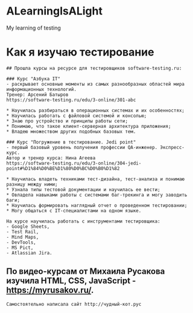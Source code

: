 # ALearningIsALight

My learning of testing

# Как я изучаю тестирование

	## Прошла курсы на ресурсе для тестировщиков software-testing.ru:
	
	### Курс "Азбука IT" 
	- раскрывает основные моменты из самых разнообразных областей мира информационных технологий.  
	Тренер: Арсений Батыров 
	https://software-testing.ru/edu/3-online/301-abc
	
	* Научилась разбираться в операционных системах и их особенностях;
	* Научилась работать с файловой системой и консолью;
	* Знаю про устройство и принципы работы сети;
	* Понимаю, что такое клиент-серверная архитектура приложения;
	* Владею множеством других подобных базовых тем.
	
	### Курс "Погружение в тестирование. Jedi point" 
	- первый базовый уровень получения профессии QA-инженер. Экспресс-курс.
	Автор и тренер курса: Нина Агеева
	https://software-testing.ru/edu/3-online/304-jedi-point#%D1%84%D0%BE%D1%80%D0%BC%D0%B0%D1%82
	
	* Научилась владеть техниками тест-дизайна, тест-анализа и понимаю разницу между ними;
	* Узнала типы тестовой документации и научилась ее вести;
	* Овладела навыками работы с системами баг-трекинга и могу заводить баги;
	* Научилась формировать наглядный отчет о проведенном тестировании;
	* Могу общаться с IT-специалистами на одном языке.
	
	На курсе научилась работать с инструментами тестировщика:
	- Google Sheets,
	- Test Rail,
	- Mind Maps,
	- DevTools,
	- MS Pict,
	- Atlassian Jira.
	

## По видео-курсам от Михаила Русакова изучила HTML, CSS, JavaScript - https://myrusakov.ru/.

	Самостоятельно написала сайт http://чудный-кот.рус
